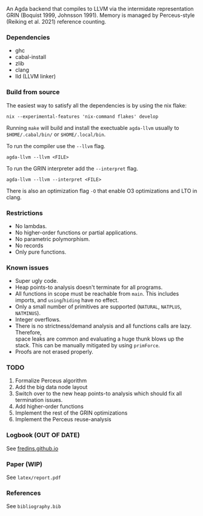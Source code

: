 An Agda backend that compiles to LLVM via the intermidate representation GRIN (Boquist 1999, Johnsson 1991).
Memory is managed by Perceus-style (Reiking et al. 2021) reference counting.

### Dependencies

- ghc
- cabal-install
- zlib
- clang
- lld (LLVM linker)

### Build from source

The easiest way to satisfy all the dependencies is by using the nix flake: 

```
nix --experimental-features 'nix-command flakes' develop
```

Running `make` will build and install the exectuable `agda-llvm` usually to `$HOME/.cabal/bin/` or `$HOME/.local/bin`. 

To run the compiler use the `--llvm` flag.  

```
agda-llvm --llvm <FILE>
```

To run the GRIN interpreter add the `--interpret` flag.

```
agda-llvm --llvm --interpret <FILE>
```

There is also an optimization flag `-O` that enable O3 optimizations and LTO in clang.

### Restrictions
- No lambdas.  
- No higher-order functions or partial applications.  
- No parametric polymorphism.  
- No records
- Only pure functions.

### Known issues
- Super ugly code.  
- Heap points-to analysis doesn't terminate for all programs.  
- All functions in scope must be reachable from `main`. This 
  includes imports, and `using`/`hiding` have no effect.  
- Only a small number of primitives are supported (`NATURAL`, `NATPLUS`, `NATMINUS`).
- Integer overflows.
- There is no strictness/demand analysis and all functions calls are lazy. Therefore,  
  space leaks are common and evaluating a huge thunk blows up the stack. This can be 
  manually mitigated by using `primForce`.
- Proofs are not erased properly.

### TODO
1. Formalize Perceus algorithm
2. Add the big data node layout
3. Switch over to the new heap points-to analysis which 
   should fix all termination issues.
4. Add higher-order functions
5. Implement the rest of the GRIN optimizations
6. Implement the Perceus reuse-analysis

### Logbook (OUT OF DATE)
See [fredins.github.io](https://fredins.github.io)

### Paper (WIP)

See `latex/report.pdf`

### References
See `bibliography.bib`
